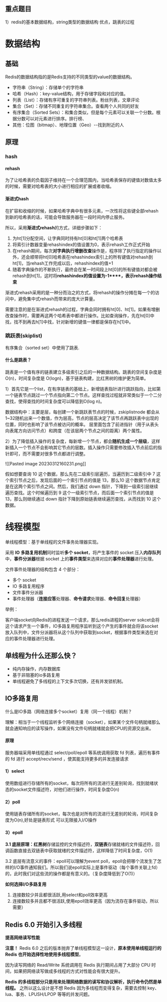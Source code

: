 
## 重点题目
1）redis的基本数据结构，string类型的数据结构 优点，跳表的过程

# 数据结构

## 基础
Redis的数据结构指的是Redis支持的不同类型的value的数据结构。

-   字符串（String）：存储单个的字符串
-   哈希（Hash）：key-value结构，用于存储字段和对应的值。
-   列表（List）：存储有序可重复的字符串列表。粉丝列表，文章评论
-   集合（Set）：存储不同重复的字符串集合。查看两个人共同的好友
-   有序集合（Sorted Sets）：和集合类似，但是每个元素可以关联一个分数。根据分数可以对元素进行排序。排行榜、
-   其他：位图（bitmap）、地理位置（Geo）--找到附近的人


## 原理

### hash

#### rehash

为了让哈希表的负载因子维持在一个合理范围内，当哈希表保存的键值对数值太多的时候，需要对哈希表的大小进行相应的扩展或者收缩。

#### 渐进式hash

在扩容和收缩的时候，如果哈希字典中有很多元素，一次性将这些键全部rehash到新的哈希表的话，可能会导致服务器在一段时间内停止服务。

所以，采用**渐进式rehash**的方式，详细步骤如下：
1.  为ht[1]分配空间，让字典同时持有ht[0]和ht[1]两个哈希表
2.  将索引计数器变量rehashindex的值设置为0，表示rehash工作正式开始
3.  在rehash期间，每次**对字典执行增删改查**操作是，程序除了执行指定的操作以外，还会顺带将ht[0]哈希表在rehashindex索引上的所有键值对rehash到ht[1]，当rehash工作完成以后，rehashindex的值+1
4.  随着字典操作的不断执行，最终会在某一时间段上ht[0]的所有键值对都会被rehash到ht[1]，这时将**rehashindex****的值设置为****-1****，表示rehash操作结束**

渐进式rehash采用的是一种分而治之的方式，将rehash的操作分摊在每一个的访问中，避免集中式rehash而带来的庞大计算量。

需要注意的是在渐进式rehash的过程，字典会同时拥有ht[0]、ht[1]。如果有增删改查操作时，需要再这两个哈希表中都进行操作。比如查询操作，先在ht[0]中找，找不到再去h[1]中找，针对新增的键值一律都是保存在h[1]中。




### 跳跃表(skiplist)

有序集合（sorted set）中使用了跳表.

#### 什么是跳表？

跳表是一个值有序的链表建立多级索引之后的一种数据结构。跳表的空间复杂度是 O(n)，时间复杂度是 O(logn)，基于链表构建，比红黑树的维护更为简单。


1）首先它是一个list，在有序链表的基础上，新增链表指针进行跳跃指向，比如第一个链表节点跳过一个节点指向第二个节点。这样查找过程就非常类似于一个二分查找，使得查找的时间复杂度可以降低到O(log n)。

数据结构中：主要是层，每创建一个新跳跃表节点的时候，zskiplistnode 都会从1~32随机出来一个数值，作为层高，节点的层高决定了该节点再跳跃表中出现的位置，同时也影响了该节点被访问的概率。
层里面包含了前进指针（用于从表头向表尾方向访问节点）和跨度（在该层两个节点之间的距离）两个属性。

2）为了降低插入操作的复杂度，每新增一个节点，都会**随机生成一个层级**，这样新插入一个节点不会影响其它节点的层数。插入操作只需要修改插入节点前后的指针即可，而不需要对很多节点都进行调整。

![[Pasted image 20230312160231.png]]

假如想要查询 10 这个数据，那么先在二级索引层遍历，当遍历到二级索引中 7 这个索引节点之后，发现后面的一个索引节点的值是 13，那么10 这个数据节点肯定是在这两个索引节点之间。然后，我们通过 down 指针，下降到一级索引层继续遍历查找。这个时候遍历到 9 这个一级索引节点，而后面一个索引节点的值是 13，那么则继续通过 down 指针下降到原始链表继续遍历查找，从而找到 10 这个数据。

# 线程模型

单线程模型：基于单线程的文件事务处理器实现。

采用 **IO 多路复用机制**同时监听**多个 socket**，将产生事件的 socket 压入**内存队列**中，**事件分派器**根据 socket 上的**事件类型**来选择对应的**事件处理器**进行处理。

文件事件处理器的结构包含 4 个部分：

-   多个 socket
-   IO 多路复用程序
-   文件事件分派器
-   事件处理器（**连接应答**处理器、**命令请求**处理器、**命令回复**处理器）

举例：

客户端socket向Redis的进程发送一个请求，那么redis进程的server sokcet会将这个请求产生一个事件，IO多路复用程序监听到这个产生的事件就会将该socket放入队列中，文件分派器将从这个队列中获取到socket，根据事件类型来选在对应的事件处理器进行处理。


## 单线程为什么还那么快？

- 纯内存操作，内存数据库
- 基于非阻塞的io多路复用
- 单线程避免了多线程的上下文多次切换，还有并发锁机制。

## IO多路复用

什么是IO多路（网络连接多个socket）复用（同一个线程）机制？

理解：相当于一个线程监听多个网络连接（socket），如果某个文件句柄就绪那么就会通知响应的读写操作，如果没有文件句柄就绪就会把CPU的资源交出来。

#### 原理

服务器端采用单线程通过 select/poll/epoll 等系统调用获取 fd 列表，遍历有事件的 fd 进行 accept/recv/send ，使其能支持更多的并发连接请求

#### 1）select

使用数组进行存储所有的socket，每次将所有的流进行无差别轮询，找到就绪状态的socket文件描述符，对他们进行操作，时间复杂度O(n)

#### 2）poll

使用链表存储所有的socket，每次也是对所有的流进行无差别的轮询，时间复杂度为O(n),好处是链表形式 可以无限接入I/O操作

#### 3）epoll

**3.1 底层原理：红黑树**存储监控的文件描述符，**双链表**存储就绪的文件描述符，回调函数直接去双链表中获取就绪的文件描述符，这样降低了时间复杂度，O(1)



3.2 底层有流意义的事件：epoll可以理解为event poll，epoll会把哪个流发生了怎样的I/O事件通知我们。所以我们说epoll实际上是事件驱动（每个事件关联上fd）的，此时我们对这些流的操作都是有意义的。（复杂度降低到了O(1)）

**如何选择I/O多路复用**

1.  连接数较少并且都很活跃,用select和poll效率更高
2.  连接数较多并且都不很活跃,使用epoll效率更高（因为流存在事件驱动，所以需要）

## Redis 6.0 开始引入多线程

**提高网络读写性能**

**注意！** Redis 6.0 之后的版本抛弃了单线程模型这一设计，**原本使用单线程运行的 Redis 也开始选择性地使用多线程模型**。

因为读写网络的 Read/Write 系统调用在 Redis 执行期间占用了大部分 CPU 时间，如果把网络读写做成多线程的方式对性能会有很大提升。

**Redis 的多线程部分只是用来处理网络数据的读写和协议解析，执行命令仍然是单线程。** 之所以这么设计是不想 Redis 因为多线程而变得复杂，需要去控制 key、lua、事务、LPUSH/LPOP 等等的并发问题。
